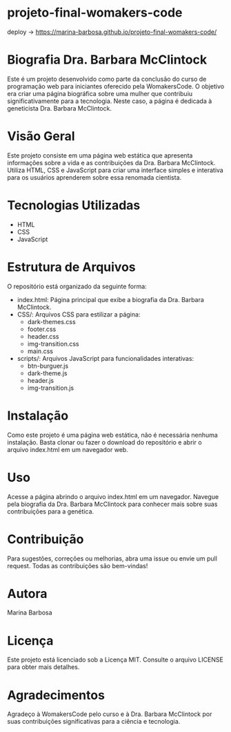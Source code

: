 # projeto-final-womakers-code

deploy -> https://marina-barbosa.github.io/projeto-final-womakers-code/

# Biografia Dra. Barbara McClintock
Este é um projeto desenvolvido como parte da conclusão do curso de programação web para iniciantes oferecido pela WomakersCode. O objetivo era criar uma página biográfica sobre uma mulher que contribuiu significativamente para a tecnologia. Neste caso, a página é dedicada à geneticista Dra. Barbara McClintock.

# Visão Geral
Este projeto consiste em uma página web estática que apresenta informações sobre a vida e as contribuições da Dra. Barbara McClintock. Utiliza HTML, CSS e JavaScript para criar uma interface simples e interativa para os usuários aprenderem sobre essa renomada cientista.

# Tecnologias Utilizadas
- HTML
- CSS
- JavaScript

# Estrutura de Arquivos
O repositório está organizado da seguinte forma:

- index.html: Página principal que exibe a biografia da Dra. Barbara McClintock.
- CSS/: Arquivos CSS para estilizar a página:
   	- dark-themes.css
  	- footer.css
  	- header.css
  	- img-transition.css
  	- main.css
- scripts/: Arquivos JavaScript para funcionalidades interativas:
  - btn-burguer.js
  - dark-theme.js
  - header.js
  - img-transition.js

# Instalação
Como este projeto é uma página web estática, não é necessária nenhuma instalação. Basta clonar ou fazer o download do repositório e abrir o arquivo index.html em um navegador web.

# Uso
Acesse a página abrindo o arquivo index.html em um navegador. Navegue pela biografia da Dra. Barbara McClintock para conhecer mais sobre suas contribuições para a genética.

# Contribuição
Para sugestões, correções ou melhorias, abra uma issue ou envie um pull request.
Todas as contribuições são bem-vindas!
# Autora
Marina Barbosa 
# Licença
Este projeto está licenciado sob a Licença MIT. Consulte o arquivo LICENSE para obter mais detalhes.

# Agradecimentos
Agradeço à WomakersCode pelo curso e à Dra. Barbara McClintock por suas contribuições significativas para a ciência e tecnologia.
